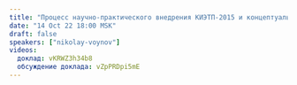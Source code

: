 ```yaml
---
title: "Процесс научно-практического внедрения КИЭТП-2015 и концептуальная власть развития на практике"
date: "14 Oct 22 18:00 MSK"
draft: false
speakers: ["nikolay-voynov"]
videos:
  доклад: vKRWZ3h34b8
  обсуждение доклада: vZpPRDpi5mE
---
```

